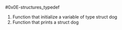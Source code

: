#0x0E-structures_typedef
1. Function that initialize a variable of type struct dog
2. Function that prints a struct dog
